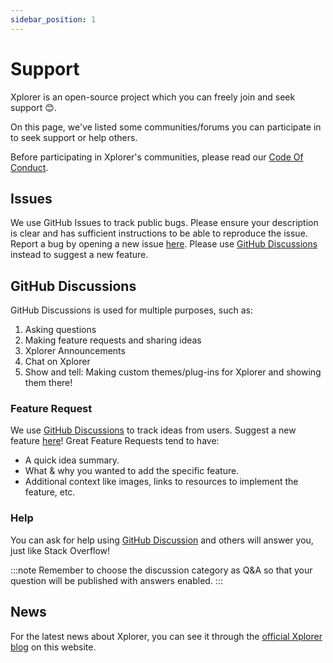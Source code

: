 ```yaml
---
sidebar_position: 1
---
```


# Support

Xplorer is an open-source project which you can freely join and seek support 😊.

On this page, we've listed some communities/forums you can participate in to seek support or help others.

Before participating in Xplorer's communities, please read our [Code Of Conduct](/docs/community/CODE_OF_CONDUCT/).

## Issues

We use GitHub Issues to track public bugs. Please ensure your description is clear and has sufficient instructions to be able to reproduce the issue. Report a bug by opening a new issue [here](https://github.com/kimlimjustin/xplorer/issues/new). Please use [GitHub Discussions](https://github.com/kimlimjustin/xplorer/discussions) instead to suggest a new feature.

## GitHub Discussions

GitHub Discussions is used for multiple purposes, such as:

1. Asking questions
2. Making feature requests and sharing ideas
3. Xplorer Announcements
4. Chat on Xplorer
5. Show and tell: Making custom themes/plug-ins for Xplorer and showing them there!

### Feature Request

We use [GitHub Discussions](https://github.com/kimlimjustin/xplorer/discussion) to track ideas from users. Suggest a new feature [here](https://github.com/kimlimjustin/xplorer/discussions/new)! Great Feature Requests tend to have:

-   A quick idea summary.
-   What & why you wanted to add the specific feature.
-   Additional context like images, links to resources to implement the feature, etc.

### Help

You can ask for help using [GitHub Discussion](https://github.com/kimlimjustin/xplorer/discussions) and others will answer you, just like Stack Overflow!

:::note Remember to choose the discussion category as Q&A so that your question will be published with answers enabled. :::

## News

For the latest news about Xplorer, you can see it through the [official Xplorer blog](/blog) on this website.

